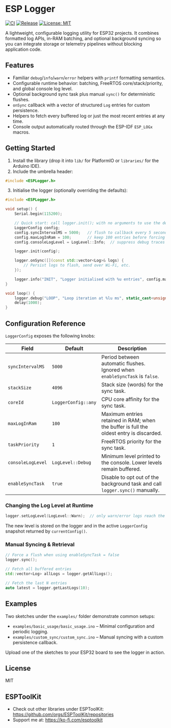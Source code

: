 # ESP Logger

[![CI](https://github.com/ESPToolKit/esp-logger/actions/workflows/ci.yml/badge.svg)](https://github.com/ESPToolKit/esp-logger/actions/workflows/ci.yml)
[![Release](https://img.shields.io/github/v/release/ESPToolKit/esp-logger?sort=semver)](https://github.com/ESPToolKit/esp-logger/releases)
[![License: MIT](https://img.shields.io/badge/License-MIT-yellow.svg)](LICENSE.md)

A lightweight, configurable logging utility for ESP32 projects.
It combines formatted log APIs, in-RAM batching, and optional background syncing
so you can integrate storage or telemetry pipelines without blocking application code.

## Features
- Familiar `debug`/`info`/`warn`/`error` helpers with `printf` formatting semantics.
- Configurable runtime behavior: batching, FreeRTOS core/stack/priority, and global console log level.
- Optional background sync task plus manual `sync()` for deterministic flushes.
- `onSync` callback with a vector of structured `Log` entries for custom persistence.
- Helpers to fetch every buffered log or just the most recent entries at any time.
- Console output automatically routed through the ESP-IDF `ESP_LOGx` macros.

## Getting Started
1. Install the library (drop it into `lib/` for PlatformIO or `libraries/` for the Arduino IDE).
2. Include the umbrella header:

```cpp
#include <ESPLogger.h>
```

3. Initialise the logger (optionally overriding the defaults):

```cpp
#include <ESPLogger.h>

void setup() {
    Serial.begin(115200);

    // Quick start: call logger.init(); with no arguments to use the default config.
    LoggerConfig config;
    config.syncIntervalMS = 5000;   // flush to callback every 5 seconds
    config.maxLogInRam = 100;       // keep 100 entries before forcing a flush
    config.consoleLogLevel = LogLevel::Info;  // suppress debug traces on console

    logger.init(config);

    logger.onSync([](const std::vector<Log>& logs) {
        // Persist logs to flash, send over Wi-Fi, etc.
    });

    logger.info("INIT", "Logger initialised with %u entries", config.maxLogInRam);
}

void loop() {
    logger.debug("LOOP", "Loop iteration at %lu ms", static_cast<unsigned long>(millis()));
    delay(1000);
}
```

## Configuration Reference
`LoggerConfig` exposes the following knobs:

| Field | Default | Description |
| --- | --- | --- |
| `syncIntervalMS` | `5000` | Period between automatic flushes. Ignored when `enableSyncTask` is `false`. |
| `stackSize` | `4096` | Stack size (words) for the sync task. |
| `coreId` | `LoggerConfig::any` | CPU core affinity for the sync task. |
| `maxLogInRam` | `100` | Maximum entries retained in RAM; when the buffer is full the oldest entry is discarded. |
| `taskPriority` | `1` | FreeRTOS priority for the sync task. |
| `consoleLogLevel` | `LogLevel::Debug` | Minimum level printed to the console. Lower levels remain buffered. |
| `enableSyncTask` | `true` | Disable to opt out of the background task and call `logger.sync()` manually. |

### Changing the Log Level at Runtime

```cpp
logger.setLogLevel(LogLevel::Warn);  // only warn/error logs reach the console
```

The new level is stored on the logger and in the active `LoggerConfig` snapshot returned by `currentConfig()`.

### Manual Syncing & Retrieval

```cpp
// Force a flush when using enableSyncTask = false
logger.sync();

// Fetch all buffered entries
std::vector<Log> allLogs = logger.getAllLogs();

// Fetch the last N entries
auto latest = logger.getLastLogs(10);
```

## Examples
Two sketches under the `examples/` folder demonstrate common setups:
- `examples/basic_usage/basic_usage.ino` – Minimal configuration and periodic logging.
- `examples/custom_sync/custom_sync.ino` – Manual syncing with a custom persistence callback.

Upload one of the sketches to your ESP32 board to see the logger in action.

## License
MIT

## ESPToolKit

- Check out other libraries under ESPToolKit: https://github.com/orgs/ESPToolKit/repositories
- Support me at: https://ko-fi.com/esptoolkit
